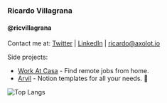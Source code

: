 ### Ricardo Villagrana
#### @ricvillagrana

Contact me at:
[Twitter](https://twitter.com/ricvillagrana)
| [LinkedIn](https://www.linkedin.com/in/ricvillagrana)
| [ricardo@axolot.io](mailto:ricardo@axolot.io)

Side projects:
- [Work At Casa](https://www.workat.casa) - Find remote jobs from home.
- [Arvil](https://arvil.me) - Notion templates for all your needs. 🫰

![Top Langs](https://github-readme-stats.vercel.app/api/top-langs/?username=ricvillagrana)
